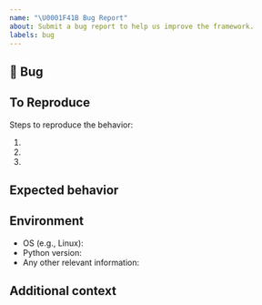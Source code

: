 ```yaml
---
name: "\U0001F41B Bug Report"
about: Submit a bug report to help us improve the framework.
labels: bug
---
```


## 🐛 Bug

<!-- A clear and concise description of what the bug is. -->

## To Reproduce

Steps to reproduce the behavior:

1.
1.
1.

<!-- If you have a code sample, error messages, stack traces, please provide it here as well -->

## Expected behavior

<!-- A clear and concise description of what you expected to happen. -->

## Environment

 - OS (e.g., Linux):
 - Python version:
 - Any other relevant information:

## Additional context

<!-- Add any other context about the problem here. -->
